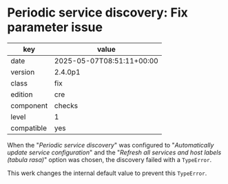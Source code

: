 [//]: # (werk v2)
# Periodic service discovery: Fix parameter issue

key        | value
---------- | ---
date       | 2025-05-07T08:51:11+00:00
version    | 2.4.0p1
class      | fix
edition    | cre
component  | checks
level      | 1
compatible | yes

When the "_Periodic service discovery_" was configured to "_Automatically update service configuration_" and the "_Refresh all services and host labels (tabula rasa)_" option was chosen, the discovery failed with a `TypeError`.

This werk changes the internal default value to prevent this `TypeError`.
